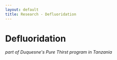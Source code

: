 ```yaml
---
layout: default
title: Research - Defluoridation
---
```

# Defluoridation
*part of Duquesne's Pure Thirst program in Tanzania*  

